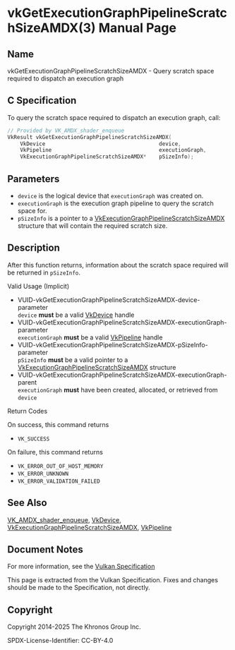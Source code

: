 # vkGetExecutionGraphPipelineScratchSizeAMDX(3) Manual Page

## Name

vkGetExecutionGraphPipelineScratchSizeAMDX - Query scratch space required to dispatch an execution graph



## [](#_c_specification)C Specification

To query the scratch space required to dispatch an execution graph, call:

```c++
// Provided by VK_AMDX_shader_enqueue
VkResult vkGetExecutionGraphPipelineScratchSizeAMDX(
    VkDevice                                    device,
    VkPipeline                                  executionGraph,
    VkExecutionGraphPipelineScratchSizeAMDX*    pSizeInfo);
```

## [](#_parameters)Parameters

- `device` is the logical device that `executionGraph` was created on.
- `executionGraph` is the execution graph pipeline to query the scratch space for.
- `pSizeInfo` is a pointer to a [VkExecutionGraphPipelineScratchSizeAMDX](https://registry.khronos.org/vulkan/specs/latest/man/html/VkExecutionGraphPipelineScratchSizeAMDX.html) structure that will contain the required scratch size.

## [](#_description)Description

After this function returns, information about the scratch space required will be returned in `pSizeInfo`.

Valid Usage (Implicit)

- [](#VUID-vkGetExecutionGraphPipelineScratchSizeAMDX-device-parameter)VUID-vkGetExecutionGraphPipelineScratchSizeAMDX-device-parameter  
  `device` **must** be a valid [VkDevice](https://registry.khronos.org/vulkan/specs/latest/man/html/VkDevice.html) handle
- [](#VUID-vkGetExecutionGraphPipelineScratchSizeAMDX-executionGraph-parameter)VUID-vkGetExecutionGraphPipelineScratchSizeAMDX-executionGraph-parameter  
  `executionGraph` **must** be a valid [VkPipeline](https://registry.khronos.org/vulkan/specs/latest/man/html/VkPipeline.html) handle
- [](#VUID-vkGetExecutionGraphPipelineScratchSizeAMDX-pSizeInfo-parameter)VUID-vkGetExecutionGraphPipelineScratchSizeAMDX-pSizeInfo-parameter  
  `pSizeInfo` **must** be a valid pointer to a [VkExecutionGraphPipelineScratchSizeAMDX](https://registry.khronos.org/vulkan/specs/latest/man/html/VkExecutionGraphPipelineScratchSizeAMDX.html) structure
- [](#VUID-vkGetExecutionGraphPipelineScratchSizeAMDX-executionGraph-parent)VUID-vkGetExecutionGraphPipelineScratchSizeAMDX-executionGraph-parent  
  `executionGraph` **must** have been created, allocated, or retrieved from `device`

Return Codes

On success, this command returns

- `VK_SUCCESS`

On failure, this command returns

- `VK_ERROR_OUT_OF_HOST_MEMORY`
- `VK_ERROR_UNKNOWN`
- `VK_ERROR_VALIDATION_FAILED`

## [](#_see_also)See Also

[VK\_AMDX\_shader\_enqueue](https://registry.khronos.org/vulkan/specs/latest/man/html/VK_AMDX_shader_enqueue.html), [VkDevice](https://registry.khronos.org/vulkan/specs/latest/man/html/VkDevice.html), [VkExecutionGraphPipelineScratchSizeAMDX](https://registry.khronos.org/vulkan/specs/latest/man/html/VkExecutionGraphPipelineScratchSizeAMDX.html), [VkPipeline](https://registry.khronos.org/vulkan/specs/latest/man/html/VkPipeline.html)

## [](#_document_notes)Document Notes

For more information, see the [Vulkan Specification](https://registry.khronos.org/vulkan/specs/latest/html/vkspec.html#vkGetExecutionGraphPipelineScratchSizeAMDX)

This page is extracted from the Vulkan Specification. Fixes and changes should be made to the Specification, not directly.

## [](#_copyright)Copyright

Copyright 2014-2025 The Khronos Group Inc.

SPDX-License-Identifier: CC-BY-4.0